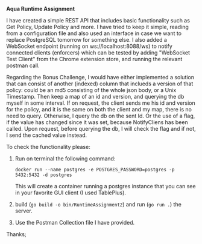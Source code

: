 **Aqua Runtime Assignment**

I have created a simple REST API that includes basic functionality such as Get Policy, Update Policy and more.
I have tried to keep it simple, reading from a configuration file and also used an interface in case we want to replace PostgreSQL tomorrow for something else.
I also added a WebSocket endpoint (running on ws://localhost:8088/ws) to notify connected clients (enforcers) which can be tested by adding "WebSocket Test Client" from the Chrome extension store, and running the relevant postman call.

Regarding the Bonus Challenge, I would have either implemented a solution that can consist of another (indexed) column that inclueds a version of that policy: 
could be an md5 consisting of the whole json body, or a Unix Timestamp. Then keep a map of an id and version, and querying the db myself in some interval.
If on request, the client sends me his id and version for the policy, and it is the same on both the client and my map, there is no need to query. Otherwise, I query the db on the sent Id.
Or the use of a flag, if the value has changed since it was set, because NotifyCliens has been called.
Upon request, before querying the db, I will check the flag and if not, I send the cached value instead.

To check the functionality please:
1. Run on terminal the following command:
   
   `docker run --name postgres -e POSTGRES_PASSWORD=postgres -p 5432:5432 -d postgres`
   
   This will create a container running a postgres instance that you can see in your favorite GUI client (I used TablePlus).

3. build (`go build -o bin/RuntimeAssignment2`) and run (`go run .`) the server.

4. Use the Postman Collection file I have provided.

Thanks;
